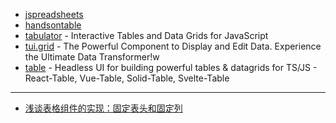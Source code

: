 - [jspreadsheets](https://jspreadsheets.com/)
- [handsontable](https://github.com/handsontable/handsontable)
- [tabulator](https://github.com/olifolkerd/tabulator) - Interactive Tables and Data Grids for JavaScript
- [tui.grid](https://github.com/nhn/tui.grid) - The Powerful Component to Display and Edit Data. Experience the Ultimate Data Transformer!w
- [table](https://github.com/TanStack/table) - Headless UI for building powerful tables & datagrids for TS/JS - React-Table, Vue-Table, Solid-Table, Svelte-Table

---

- [浅谈表格组件的实现：固定表头和固定列](https://zhuanlan.zhihu.com/p/33280304)

